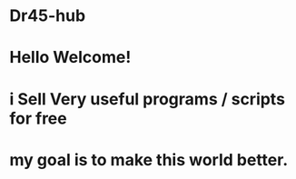 # Dr45-hub
# Hello Welcome!
# i Sell Very useful programs / scripts for free 
# my goal is to make this world better.
